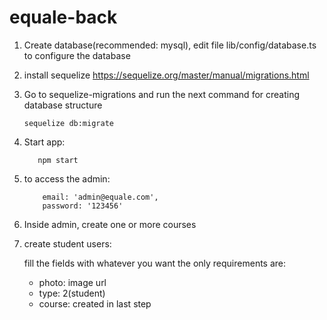 # equale-back

1. Create database(recommended: mysql), edit file lib/config/database.ts to configure the database
2. install sequelize https://sequelize.org/master/manual/migrations.html 
3. Go to sequelize-migrations and run the next command for creating database structure
    ```shell
    sequelize db:migrate
    ```
4. Start app:
    ```shell
       npm start
    ```
5. to access the admin: 
    ```shell
        email: 'admin@equale.com',
        password: '123456'
    ```
    
6. Inside admin, create one or more courses
7. create student users: 
    
    fill the fields with whatever you want the only requirements are:
    - photo: image url
    - type: 2(student)
    - course: created in last step

